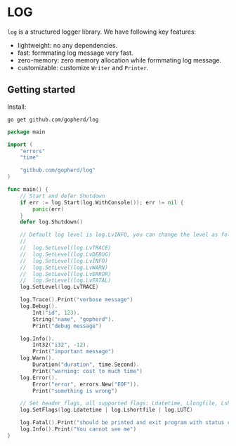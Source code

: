 LOG
===

`log` is a structured logger library. We have following key features:

+ lightweight: no any dependencies.
+ fast: formmating log message very fast.
+ zero-memory: zero memory allocation while formmating log message.
+ customizable: customize `Writer` and `Printer`.

Getting started
---------------

Install:

```
go get github.com/gopherd/log
```

```go
package main

import (
	"errors"
	"time"

	"github.com/gopherd/log"
)

func main() {
	// Start and defer Shutdown
	if err := log.Start(log.WithConsole()); err != nil {
		panic(err)
	}
	defer log.Shutdown()

	// Default log level is log.LvINFO, you can change the level as following:
	//
	//	log.SetLevel(log.LvTRACE)
	// 	log.SetLevel(log.LvDEBUG)
	// 	log.SetLevel(log.LvINFO)
	// 	log.SetLevel(log.LvWARN)
	// 	log.SetLevel(log.LvERROR)
	// 	log.SetLevel(log.LvFATAL)
	log.SetLevel(log.LvTRACE)

	log.Trace().Print("verbose message")
	log.Debug().
		Int("id", 123).
		String("name", "gopherd").
		Print("debug message")

	log.Info().
		Int32("i32", -12).
		Print("important message")
	log.Warn().
		Duration("duration", time.Second).
		Print("warning: cost to much time")
	log.Error().
		Error("error", errors.New("EOF")).
		Print("something is wrong")

	// Set header flags, all supported flags: Ldatetime, Llongfile, Lshortfile, LUTC
	log.SetFlags(log.Ldatetime | log.Lshortfile | log.LUTC)

	log.Fatal().Print("should be printed and exit program with status code 1")
	log.Info().Print("You cannot see me")
}
```
